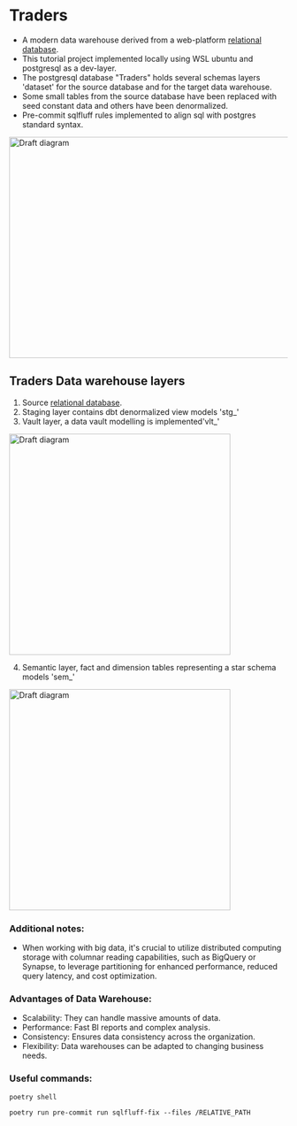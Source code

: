 # Traders
- A modern data warehouse derived from a web-platform [relational database][database_src].
- This tutorial project implemented locally using WSL ubuntu and postgresql as a dev-layer.
- The postgresql database "Traders" holds several schemas layers 'dataset' for the source database and for the target data warehouse.
- Some small tables from the source database have been replaced with seed constant data and others have been denormalized.
- Pre-commit sqlfluff rules implemented to align sql with postgres standard syntax.

<img src="https://github.com/AmmarSahyoun/dbt_traders/blob/main/assets/architecture.png" alt="Draft diagram" width="800" height="400">

## Traders Data warehouse layers
1. Source [relational database][database_src].
2. Staging layer contains dbt denormalized view models 'stg_'
3. Vault layer, a data vault modelling is implemented'vlt_'

<img src="https://github.com/AmmarSahyoun/dbt_traders/blob/main/assets/v_order_customer.png" alt="Draft diagram" width="400" height="400">

4. Semantic layer, fact and dimension tables representing a star schema models 'sem_'
<img src="https://github.com/AmmarSahyoun/dbt_traders/blob/main/assets/starSchema.png" alt="Draft diagram" width="400" height="400">


### Additional notes:
- When working with big data, it's crucial to utilize distributed computing storage with columnar reading capabilities, such as BigQuery or Synapse, to leverage partitioning for enhanced performance, reduced query latency, and cost optimization.

 
### Advantages of Data Warehouse:
- Scalability: They can handle massive amounts of data.
- Performance: Fast BI reports and complex analysis.
- Consistency: Ensures data consistency across the organization.
- Flexibility: Data warehouses can be adapted to changing business needs.

### Useful commands:
```shell
poetry shell 
```
```shell
poetry run pre-commit run sqlfluff-fix --files /RELATIVE_PATH
```

[database_src]: https://github.com/AmmarSahyoun/dbt_traders/tree/main/database_src

